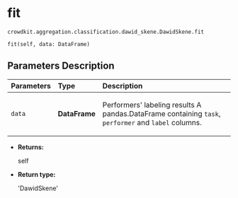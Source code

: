 # fit
`crowdkit.aggregation.classification.dawid_skene.DawidSkene.fit`

```
fit(self, data: DataFrame)
```

## Parameters Description

| Parameters | Type | Description |
| :----------| :----| :-----------|
`data`|**DataFrame**|<p>Performers&#x27; labeling results A pandas.DataFrame containing `task`, `performer` and `label` columns.</p>

* **Returns:**

  self

* **Return type:**

  'DawidSkene'
